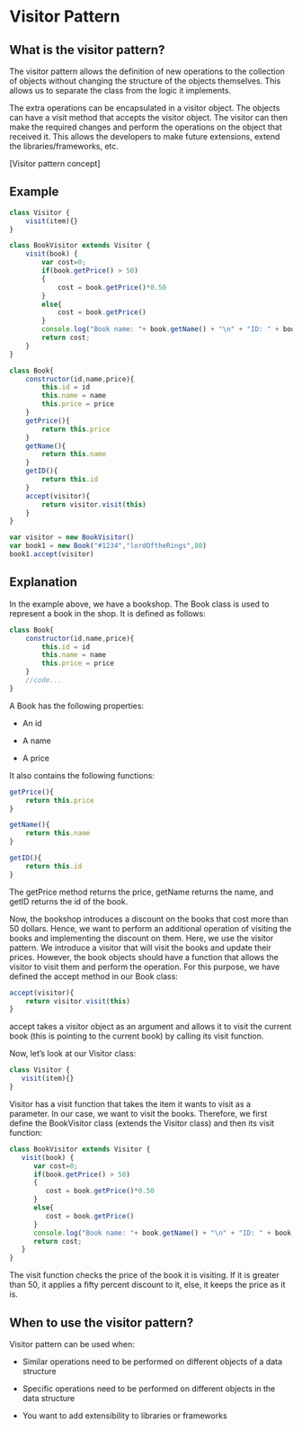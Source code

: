# Visitor Pattern
## What is the visitor pattern?
The visitor pattern allows the definition of new operations to the collection of objects without changing the structure of the objects themselves. This allows us to separate the class from the logic it implements.

The extra operations can be encapsulated in a visitor object. The objects can have a visit method that accepts the visitor object. The visitor can then make the required changes and perform the operations on the object that received it. This allows the developers to make future extensions, extend the libraries/frameworks, etc.

[Visitor pattern concept]

## Example
```javascript
class Visitor {
    visit(item){}
}

class BookVisitor extends Visitor {
    visit(book) {
        var cost=0; 
        if(book.getPrice() > 50) 
        { 
            cost = book.getPrice()*0.50 
        } 
        else{
            cost = book.getPrice()
        }     
        console.log("Book name: "+ book.getName() + "\n" + "ID: " + book.getID() + "\n" + "cost: "+ cost); 
        return cost; 
    }
}

class Book{
    constructor(id,name,price){
        this.id = id
        this.name = name
        this.price = price
    }
    getPrice(){
        return this.price
    }
    getName(){
        return this.name
    }
    getID(){
        return this.id
    }
    accept(visitor){
        return visitor.visit(this)
    }
}

var visitor = new BookVisitor()
var book1 = new Book("#1234","lordOftheRings",80)
book1.accept(visitor)
```
## Explanation
In the example above, we have a bookshop. The Book class is used to represent a book in the shop. It is defined as follows:
```javascript
class Book{
    constructor(id,name,price){
        this.id = id
        this.name = name
        this.price = price
    }
    //code...
}
```
A Book has the following properties:

- An id

- A name

- A price

It also contains the following functions:
```javascript
getPrice(){
    return this.price
}

getName(){
    return this.name
}

getID(){
    return this.id
}
```
The getPrice method returns the price, getName returns the name, and getID returns the id of the book.

Now, the bookshop introduces a discount on the books that cost more than 50 dollars. Hence, we want to perform an additional operation of visiting the books and implementing the discount on them. Here, we use the visitor pattern. We introduce a visitor that will visit the books and update their prices. However, the book objects should have a function that allows the visitor to visit them and perform the operation. For this purpose, we have defined the accept method in our Book class:
```javascript
accept(visitor){
    return visitor.visit(this)
}
```
accept takes a visitor object as an argument and allows it to visit the current book (this is pointing to the current book) by calling its visit function.

Now, let’s look at our Visitor class:
```javascript
class Visitor {
   visit(item){}
}
```
Visitor has a visit function that takes the item it wants to visit as a parameter. In our case, we want to visit the books. Therefore, we first define the BookVisitor class (extends the Visitor class) and then its visit function:
```javascript
class BookVisitor extends Visitor {
   visit(book) {
      var cost=0; 
      if(book.getPrice() > 50) 
      { 
         cost = book.getPrice()*0.50 
      } 
      else{
         cost = book.getPrice()
      }     
      console.log("Book name: "+ book.getName() + "\n" + "ID: " + book.getID() + "\n" + "cost: "+ cost); 
      return cost; 
   }
}
```
The visit function checks the price of the book it is visiting. If it is greater than 50, it applies a fifty percent discount to it, else, it keeps the price as it is.

## When to use the visitor pattern?
Visitor pattern can be used when:

- Similar operations need to be performed on different objects of a data structure

- Specific operations need to be performed on different objects in the data structure

- You want to add extensibility to libraries or frameworks
